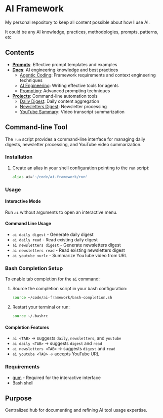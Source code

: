 # AI Framework

My personal repository to keep all content possible about how I use AI.

It could be any AI knowledge, practices, methodologies, prompts, patterns, etc

## Contents

- [**Prompts**](./prompts): Effective prompt templates and examples
- [**Docs**](./docs): AI engineering knowledge and best practices
  - [Agentic Coding](./docs/agentic-coding): Framework requirements and context engineering techniques
  - [AI Engineering](./docs/ai-engineering): Writing effective tools for agents
  - [Prompting](./docs/prompting): Advanced prompting techniques
- [**Projects**](./projects): Command-line automation tools
  - [Daily Digest](./projects/daily-digest): Daily content aggregation
  - [Newsletters Digest](./projects/newsletters-digest): Newsletter processing
  - [YouTube Summary](./projects/youtube-summary): Video transcript summarization

## Command-line Tool

The `run` script provides a command-line interface for managing daily digests, newsletter processing, and YouTube video summarization.

### Installation

1. Create an alias in your shell configuration pointing to the `run` script:
   ```bash
   alias ai='~/code/ai-framework/run'
   ```

### Usage

#### Interactive Mode
Run `ai` without arguments to open an interactive menu.

#### Command Line Usage
- `ai daily digest` - Generate daily digest
- `ai daily read` - Read existing daily digest
- `ai newsletters digest` - Generate newsletters digest
- `ai newsletters read` - Read existing newsletters digest
- `ai youtube <url>` - Summarize YouTube video from URL

### Bash Completion Setup

To enable tab completion for the `ai` command:

1. Source the completion script in your bash configuration:
   ```bash
   source ~/code/ai-framework/bash-completion.sh
   ```

2. Restart your terminal or run:
   ```bash
   source ~/.bashrc
   ```

#### Completion Features
- `ai <TAB>` → suggests `daily`, `newsletters`, and `youtube`
- `ai daily <TAB>` → suggests `digest` and `read`
- `ai newsletters <TAB>` → suggests `digest` and `read`
- `ai youtube <TAB>` → accepts YouTube URL

### Requirements

- [gum](https://github.com/charmbracelet/gum) - Required for the interactive interface
- Bash shell

## Purpose

Centralized hub for documenting and refining AI tool usage expertise.
